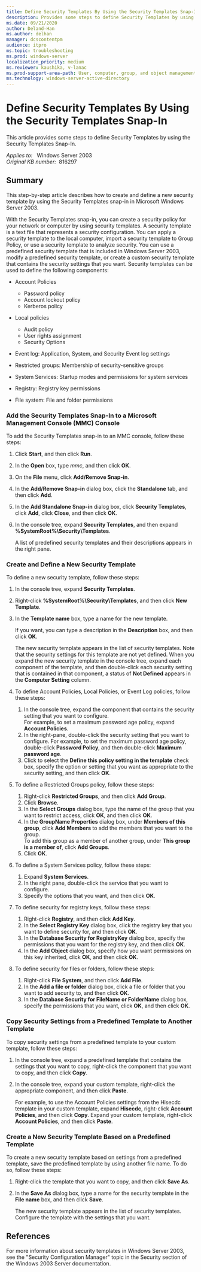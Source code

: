```yaml
---
title: Define Security Templates By Using the Security Templates Snap-In
description: Provides some steps to define Security Templates by using the Security Templates Snap-In
ms.date: 09/21/2020
author: Deland-Han
ms.author: delhan 
manager: dcscontentpm
audience: itpro
ms.topic: troubleshooting
ms.prod: windows-server
localization_priority: medium
ms.reviewer: kaushika, v-lanac
ms.prod-support-area-path: User, computer, group, and object management
ms.technology: windows-server-active-directory
---
```

# Define Security Templates By Using the Security Templates Snap-In

This article provides some steps to define Security Templates by using the Security Templates Snap-In.

_Applies to:_ &nbsp; Windows Server 2003  
_Original KB number:_ &nbsp;816297

## Summary

This step-by-step article describes how to create and define a new security template by using the Security Templates snap-in in Microsoft Windows Server 2003.

With the Security Templates snap-in, you can create a security policy for your network or computer by using security templates. A security template is a text file that represents a security configuration. You can apply a security template to the local computer, import a security template to Group Policy, or use a security template to analyze security. You can use a predefined security template that is included in Windows Server 2003, modify a predefined security template, or create a custom security template that contains the security settings that you want. Security templates can be used to define the following components:

- Account Policies

  - Password policy
  - Account lockout policy
  - Kerberos policy
- Local policies

  - Audit policy
  - User rights assignment
  - Security Options
- Event log: Application, System, and Security Event log settings
- Restricted groups: Membership of security-sensitive groups
- System Services: Startup modes and permissions for system services
- Registry: Registry key permissions
- File system: File and folder permissions  

### Add the Security Templates Snap-In to a Microsoft Management Console (MMC) Console

To add the Security Templates snap-in to an MMC console, follow these steps:

1. Click **Start**, and then click **Run**.
2. In the **Open** box, type *mmc*, and then click **OK**.
3. On the **File** menu, click **Add/Remove Snap-in**.
4. In the **Add/Remove Snap-in** dialog box, click the **Standalone** tab, and then click **Add**.
5. In the **Add Standalone Snap-in** dialog box, click **Security Templates**, click **Add**, click **Close**, and then click **OK**.
6. In the console tree, expand **Security Templates**, and then expand
 **%SystemRoot%\Security\Templates**.

   A list of predefined security templates and their descriptions appears in the right pane.  

### Create and Define a New Security Template

To define a new security template, follow these steps:

1. In the console tree, expand **Security Templates**.
2. Right-click **%SystemRoot%\Security\Templates**, and then click **New Template**.
3. In the **Template name** box, type a name for the new template.

   If you want, you can type a description in the **Description** box, and then click **OK**.

   The new security template appears in the list of security templates. Note that the security settings for this template are not yet defined. When you expand the new security template in the console tree, expand each component of the template, and then double-click each security setting that is contained in that component, a status of **Not Defined** appears in the **Computer Setting** column.
4. To define Account Policies, Local Policies, or Event Log policies, follow these steps:  
   1. In the console tree, expand the component that contains the security setting that you want to configure.  
    For example, to set a maximum password age policy, expand **Account Policies**.
   2. In the right-pane, double-click the security setting that you want to configure.
    For example, to set the maximum password age policy, double-click **Password Policy**, and then double-click **Maximum password age**.
   3. Click to select the **Define this policy setting in the template** check box, specify the option or setting that you want as appropriate to the security setting, and then click **OK**.
5. To define a Restricted Groups policy, follow these steps:
   1. Right-click **Restricted Groups**, and then click **Add Group**.
   2. Click **Browse**.
   3. In the **Select Groups** dialog box, type the name of the group that you want to restrict access, click **OK**, and then click **OK**.
   4. In the **GroupName Properties** dialog box, under **Members of this group**, click **Add Members** to add the members that you want to the group.  
   To add this group as a member of another group, under **This group is a member of**, click **Add Groups**.
   5. Click **OK**.
6. To define a System Services policy, follow these steps:
   1. Expand **System Services**.
   2. In the right pane, double-click the service that you want to configure.
   3. Specify the options that you want, and then click **OK**.
7. To define security for registry keys, follow these steps:
   1. Right-click **Registry**, and then click **Add Key**.
   2. In the **Select Registry Key** dialog box, click the registry key that you want to define security for, and then click **OK**.
   3. In the **Database Security for RegistryKey** dialog box, specify the permissions that you want for the registry key, and then click **OK**.
   4. In the **Add Object** dialog box, specify how you want permissions on this key inherited, click **OK**, and then click **OK**.
8. To define security for files or folders, follow these steps:
   1. Right-click **File System**, and then click **Add File**.
   2. In the **Add a file or folder** dialog box, click a file or folder that you want to add security to, and then click **OK**.
   3. In the **Database Security for FileName or FolderName** dialog box, specify the permissions that you want, click **OK**, and then click **OK**.  

### Copy Security Settings from a Predefined Template to Another Template

To copy security settings from a predefined template to your custom template, follow these steps:

1. In the console tree, expand a predefined template that contains the settings that you want to copy, right-click the component that you want to copy, and then click **Copy**.
2. In the console tree, expand your custom template, right-click the appropriate component, and then click **Paste**.

    For example, to use the Account Policies settings from the Hisecdc template in your custom template, expand **Hisecdc**, right-click **Account Policies**, and then click **Copy**. Expand your custom template, right-click **Account Policies**, and then click **Paste**.  

### Create a New Security Template Based on a Predefined Template

To create a new security template based on settings from a predefined template, save the predefined template by using another file name. To do so, follow these steps:

1. Right-click the template that you want to copy, and then click **Save As**.
2. In the **Save As** dialog box, type a name for the security template in the **File name** box, and then click **Save**.

   The new security template appears in the list of security templates. Configure the template with the settings that you want.  

## References

For more information about security templates in Windows Server 2003, see the "Security Configuration Manager" topic in the Security section of the Windows 2003 Server documentation.
